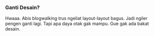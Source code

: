 ### Ganti Desain?

Hwaaa. Abis blogwalking trus ngeliat layout-layout bagus. Jadi ngiler pengen ganti lagi. Tapi apa daya otak gak mampu. Gue gak ada bakat desain.

<!-- METADATA: {"time": "2007-09-12 10:03:51", "title": "Ganti Desain?"} -->
